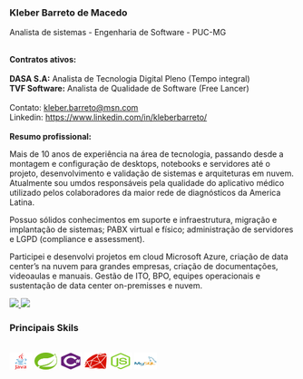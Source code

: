### Kleber Barreto de Macedo
<p>Analista de sistemas - Engenharia de Software - PUC-MG</p>

<br><b>Contratos ativos:</b><br>
<br><b>DASA S.A:</b> Analista de Tecnologia Digital Pleno (Tempo integral)
<br><b>TVF Software:</b> Analista de Qualidade de Software (Free Lancer)
<br>
<br>Contato: kleber.barreto@msn.com
<br>Linkedin: https://www.linkedin.com/in/kleberbarreto/
<br>
<br><b>Resumo profissional:</b><br>
<p>Mais de 10 anos de experiência na área de tecnologia, passando desde a montagem e configuração de desktops, notebooks e servidores até o projeto, desenvolvimento e validação de sistemas e arquiteturas em nuvem. Atualmente sou umdos responsáveis pela qualidade do aplicativo médico utilizado pelos colaboradores da maior rede de diagnósticos da America Latina.
<br>
<p>Possuo sólidos conhecimentos em suporte e infraestrutura, migração e implantação de sistemas; PABX virtual e físico; administração de servidores e LGPD (compliance e assessment).
<br>
<p>Participei e desenvolvi projetos em cloud Microsoft Azure, criação de data center’s na nuvem para grandes empresas, criação de documentações, videoaulas e manuais. Gestão de ITO, BPO, equipes operacionais e sustentação de data center on-premisses e nuvem.
<br>
 <div>
  <a href="https://github.com/kbmbarreto">
  <img height="180em" src="https://github-readme-stats.vercel.app/api?username=kbmbarreto&amp;show_icons=true&amp;theme=vue-dark&amp;include_all_commits=true&amp;count_private=true" style="max-width:100%;">
  <img height="180em" src="https://github-readme-stats.vercel.app/api/top-langs/?username=kbmbarreto&amp;layout=compact&amp;langs_count=7&amp;theme=vue-dark" style="max-width:100%;">
</a></div>

### Principais Skils
<br>
<div>
  <img align="center" alt="Kleber-Java" height="30" width="40" src="https://github.com/devicons/devicon/blob/master/icons/java/java-original-wordmark.svg" style="max-width:100%;">
   <img align="center" alt="Kleber-Spring" height="30" width="40" src="https://github.com/devicons/devicon/blob/master/icons/spring/spring-original.svg" style="max-width:100%;">
  <img align="center" alt="Kleber-Csharp" height="30" width="40" src="https://github.com/devicons/devicon/blob/master/icons/csharp/csharp-plain.svg" style="max-width:100%;">
  <img align="center" alt="Kleber-Ruby" height="30" width="40" src="https://github.com/devicons/devicon/blob/master/icons/ruby/ruby-plain.svg" style="max-width:100%;">
  <img align="center" alt="Kleber-JS" height="30" width="40" src="https://github.com/devicons/devicon/blob/master/icons/nodejs/nodejs-original.svg" style="max-width:100%;">
  <img align="center" alt="Kleber-MySQL" height="30" width="40" src="https://github.com/devicons/devicon/blob/master/icons/mysql/mysql-original-wordmark.svg" style="max-width:100%;">
</div>

<!--
**kbmbarreto/kbmbarreto** is a ✨ _special_ ✨ repository because its `README.md` (this file) appears on your GitHub profile.
👋 ⚡

Here are some ideas to get you started:

- 🔭 I’m currently working on ...
- 🌱 I’m currently learning ...
- 👯 I’m looking to collaborate on ...
- 🤔 I’m looking for help with ...
- 💬 Ask me about ...
- 📫 How to reach me: ...
- 😄 Pronouns: ...
- ⚡ Fun fact: ...
-->
